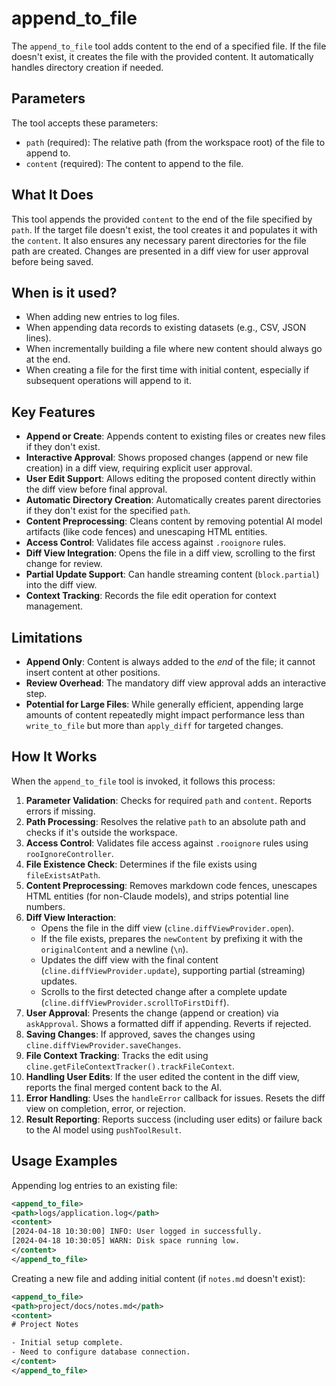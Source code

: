 # append_to_file

The `append_to_file` tool adds content to the end of a specified file. If the file doesn't exist, it creates the file with the provided content. It automatically handles directory creation if needed.

## Parameters

The tool accepts these parameters:

- `path` (required): The relative path (from the workspace root) of the file to append to.
- `content` (required): The content to append to the file.

## What It Does

This tool appends the provided `content` to the end of the file specified by `path`. If the target file doesn't exist, the tool creates it and populates it with the `content`. It also ensures any necessary parent directories for the file path are created. Changes are presented in a diff view for user approval before being saved.

## When is it used?

- When adding new entries to log files.
- When appending data records to existing datasets (e.g., CSV, JSON lines).
- When incrementally building a file where new content should always go at the end.
- When creating a file for the first time with initial content, especially if subsequent operations will append to it.

## Key Features

- **Append or Create**: Appends content to existing files or creates new files if they don't exist.
- **Interactive Approval**: Shows proposed changes (append or new file creation) in a diff view, requiring explicit user approval.
- **User Edit Support**: Allows editing the proposed content directly within the diff view before final approval.
- **Automatic Directory Creation**: Automatically creates parent directories if they don't exist for the specified `path`.
- **Content Preprocessing**: Cleans content by removing potential AI model artifacts (like code fences) and unescaping HTML entities.
- **Access Control**: Validates file access against `.rooignore` rules.
- **Diff View Integration**: Opens the file in a diff view, scrolling to the first change for review.
- **Partial Update Support**: Can handle streaming content (`block.partial`) into the diff view.
- **Context Tracking**: Records the file edit operation for context management.

## Limitations

- **Append Only**: Content is always added to the *end* of the file; it cannot insert content at other positions.
- **Review Overhead**: The mandatory diff view approval adds an interactive step.
- **Potential for Large Files**: While generally efficient, appending large amounts of content repeatedly might impact performance less than `write_to_file` but more than `apply_diff` for targeted changes.

## How It Works

When the `append_to_file` tool is invoked, it follows this process:

1.  **Parameter Validation**: Checks for required `path` and `content`. Reports errors if missing.
2.  **Path Processing**: Resolves the relative `path` to an absolute path and checks if it's outside the workspace.
3.  **Access Control**: Validates file access against `.rooignore` rules using `rooIgnoreController`.
4.  **File Existence Check**: Determines if the file exists using `fileExistsAtPath`.
5.  **Content Preprocessing**: Removes markdown code fences, unescapes HTML entities (for non-Claude models), and strips potential line numbers.
6.  **Diff View Interaction**:
    *   Opens the file in the diff view (`cline.diffViewProvider.open`).
    *   If the file exists, prepares the `newContent` by prefixing it with the `originalContent` and a newline (`\n`).
    *   Updates the diff view with the final content (`cline.diffViewProvider.update`), supporting partial (streaming) updates.
    *   Scrolls to the first detected change after a complete update (`cline.diffViewProvider.scrollToFirstDiff`).
7.  **User Approval**: Presents the change (append or creation) via `askApproval`. Shows a formatted diff if appending. Reverts if rejected.
8.  **Saving Changes**: If approved, saves the changes using `cline.diffViewProvider.saveChanges`.
9.  **File Context Tracking**: Tracks the edit using `cline.getFileContextTracker().trackFileContext`.
10. **Handling User Edits**: If the user edited the content in the diff view, reports the final merged content back to the AI.
11. **Error Handling**: Uses the `handleError` callback for issues. Resets the diff view on completion, error, or rejection.
12. **Result Reporting**: Reports success (including user edits) or failure back to the AI model using `pushToolResult`.

## Usage Examples

Appending log entries to an existing file:

```xml
<append_to_file>
<path>logs/application.log</path>
<content>
[2024-04-18 10:30:00] INFO: User logged in successfully.
[2024-04-18 10:30:05] WARN: Disk space running low.
</content>
</append_to_file>
```

Creating a new file and adding initial content (if `notes.md` doesn't exist):

```xml
<append_to_file>
<path>project/docs/notes.md</path>
<content>
# Project Notes

- Initial setup complete.
- Need to configure database connection.
</content>
</append_to_file>